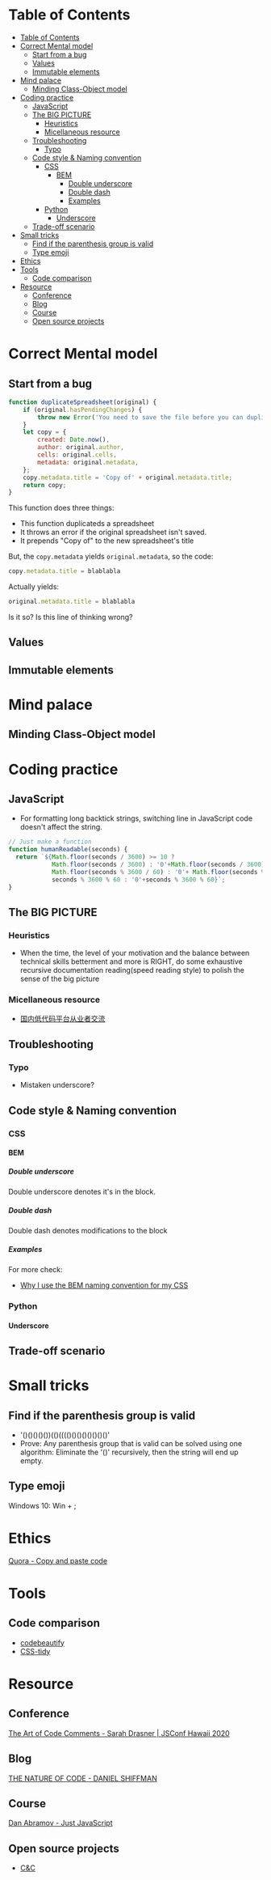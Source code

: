 # Table of Contents
- [Table of Contents](#table-of-contents)
- [Correct Mental model](#correct-mental-model)
  - [Start from a bug](#start-from-a-bug)
  - [Values](#values)
  - [Immutable elements](#immutable-elements)
- [Mind palace](#mind-palace)
  - [Minding Class-Object model](#minding-class-object-model)
- [Coding practice](#coding-practice)
  - [JavaScript](#javascript)
  - [The BIG PICTURE](#the-big-picture)
    - [Heuristics](#heuristics)
    - [Micellaneous resource](#micellaneous-resource)
  - [Troubleshooting](#troubleshooting)
    - [Typo](#typo)
  - [Code style & Naming convention](#code-style--naming-convention)
    - [CSS](#css)
      - [BEM](#bem)
        - [Double underscore](#double-underscore)
        - [Double dash](#double-dash)
        - [Examples](#examples)
    - [Python](#python)
      - [Underscore](#underscore)
  - [Trade-off scenario](#trade-off-scenario)
- [Small tricks](#small-tricks)
  - [Find if the parenthesis group is valid](#find-if-the-parenthesis-group-is-valid)
  - [Type emoji](#type-emoji)
- [Ethics](#ethics)
- [Tools](#tools)
  - [Code comparison](#code-comparison)
- [Resource](#resource)
  - [Conference](#conference)
  - [Blog](#blog)
  - [Course](#course)
  - [Open source projects](#open-source-projects)
# Correct Mental model
## Start from a bug
```javascript
function duplicateSpreadsheet(original) {
    if (original.hasPendingChanges) {
        throw new Error('You need to save the file before you can duplicate it');
    }
    let copy = {
        created: Date.now(),
        author: original.author,
        cells: original.cells,
        metadata: original.metadata,
    };
    copy.metadata.title = 'Copy of' + original.metadata.title;
    return copy;
}
```
This function does three things:
- This function duplicateds a spreadsheet
- It throws an error if the original spreadsheet isn't saved.
- It prepends "Copy of" to the new spreadsheet's title

But, the ```copy.metadata``` yields ```original.metadata```, so the code:
```javascript
copy.metadata.title = blablabla
```
Actually yields:
```javascript
original.metadata.title = blablabla
```

Is it so? Is this line of thinking wrong?

## Values

## Immutable elements

# Mind palace
## Minding Class-Object model 

# Coding practice
## JavaScript
- For formatting long backtick strings, switching line in JavaScript code doesn't affect the string.
```javascript
// Just make a function 
function humanReadable(seconds) {
  return `${Math.floor(seconds / 3600) >= 10 ? 
            Math.floor(seconds / 3600) : '0'+Math.floor(seconds / 3600) }:${Math.floor(seconds % 3600 / 60) >= 10 ?
            Math.floor(seconds % 3600 / 60) : '0'+ Math.floor(seconds % 3600 / 60) }:${seconds % 3600 % 60 >= 10 ?
            seconds % 3600 % 60 : '0'+seconds % 3600 % 60}`;
}

```
## The BIG PICTURE
### Heuristics
- When the time, the level of your motivation and the balance between technical skills betterment and more is RIGHT, do some exhaustive recursive documentation reading(speed reading style) to polish the sense of the big picture
### Micellaneous resource
- [国内低代码平台从业者交流](https://github.com/taowen/awesome-lowcode)
## Troubleshooting
### Typo
- Mistaken underscore?
## Code style & Naming convention
### CSS
#### BEM
##### Double underscore
Double underscore denotes it's in the block.
##### Double dash
Double dash denotes modifications to the block
##### Examples
For more check:
- [Why I use the BEM naming convention for my CSS](https://www.youtube.com/watch?v=SLjHSVwXYq4)
### Python
#### Underscore

## Trade-off scenario

# Small tricks
## Find if the parenthesis group is valid
- '()()()()())(()(((()()()()()()()()'
- Prove: Any parenthesis group that is valid can be solved using one algorithm: Eliminate the '()' recursively, then the string will end up empty.

## Type emoji
Windows 10: Win  + ;

# Ethics
[Quora - Copy and paste code](https://www.quora.com/Do-good-programmers-copy-paste-codes)


# Tools
## Code comparison
- [codebeautify](https://codebeautify.org/)
- [CSS-tidy](http://csstidy.sourceforge.net/)

# Resource
## Conference
[The Art of Code Comments - Sarah Drasner | JSConf Hawaii 2020](https://www.youtube.com/watch?v=yhF7OmuIILc)
## Blog
[THE NATURE OF CODE - DANIEL SHIFFMAN](https://natureofcode.com/book/introduction/)
## Course
[Dan Abramov - Just JavaScript](https://justjavascript.com/)
## Open source projects
- [C&C](https://github.com/electronicarts/CnC_Remastered_Collection)
